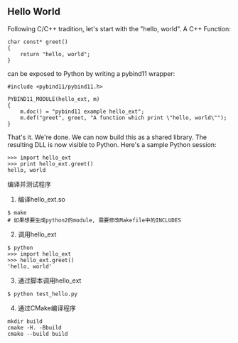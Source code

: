 ## Hello World

Following C/C++ tradition, let's start with the "hello, world". A C++ Function:

```
char const* greet()
{
    return "hello, world";
}
```

can be exposed to Python by writing a pybind11 wrapper:

```
#include <pybind11/pybind11.h>

PYBIND11_MODULE(hello_ext, m)
{
    m.doc() = "pybind11 example hello_ext";
    m.def("greet", greet, "A function which print \"hello, world\"");
}
```

That's it. We're done. We can now build this as a shared library. The resulting DLL is now visible to Python. Here's a sample Python session:

```
>>> import hello_ext
>>> print hello_ext.greet()
hello, world
```

编译并测试程序
1. 编译hello_ext.so

```
$ make
# 如果想要生成python2的module, 需要修改Makefile中的INCLUDES
```

2. 调用hello_ext

```
$ python
>>> import hello_ext
>>> hello_ext.greet()
'hello, world'
```

3. 通过脚本调用hello_ext

```
$ python test_hello.py
```

4. 通过CMake编译程序

```
mkdir build
cmake -H. -Bbuild
cmake --build build
```

